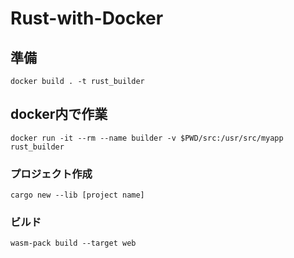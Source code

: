 # Rust-with-Docker

## 準備
```
docker build . -t rust_builder
```

## docker内で作業
```
docker run -it --rm --name builder -v $PWD/src:/usr/src/myapp rust_builder 
```

### プロジェクト作成
```
cargo new --lib [project name]
```

### ビルド
```
wasm-pack build --target web
```